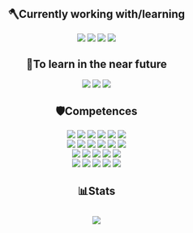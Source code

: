 <h2 align="center">🪓Currently working with/learning</h2> 
<p align="center">
<a target="_blank" href="https://www.python.org"><img href="https://www.python.org" src="https://img.shields.io/badge/python-3670A0?style=for-the-badge&logo=python&logoColor=ffdd54" /></a>
<a target="_blank" href="https://www.cprogramming.com"><img src="https://img.shields.io/badge/c-%2300599C.svg?style=for-the-badge&logo=c&logoColor=white" /></a>
<a target="_blank" href="https://www.html.com"><img src="https://img.shields.io/badge/html5-%23E34F26.svg?style=for-the-badge&logo=html5&logoColor=white" /></a>
<a target="_blank" href="https://www.w3schools.com/css/"><img src="https://img.shields.io/badge/css3-%231572B6.svg?style=for-the-badge&logo=css3&logoColor=white" /></a>
</p>

<h2 align="center">🌱To learn in the near future</h2> 
<p align="center">
<a target="_blank" href="https://tailwindcss.com/"><img src="https://img.shields.io/badge/tailwindcss-%2338B2AC.svg?style=for-the-badge&logo=tailwind-css&logoColor=white" /></a>
<a href="https://azure.microsoft.com"><img src="https://img.shields.io/badge/azure-%230072C6.svg?style=for-the-badge&logo=microsoftazure&logoColor=white"/></a>
<a target="_blank" href="https://www.docker.com/"><img src="https://img.shields.io/badge/docker-%230db7ed.svg?style=for-the-badge&logo=docker&logoColor=white" /></a>
</p>

<h2 align="center">🛡️Competences</h2> 
<p align="center">
<a target="_blank" href="https://www.python.org"><img href="https://www.python.org" src="https://img.shields.io/badge/python-3670A0?style=for-the-badge&logo=python&logoColor=ffdd54" /></a>
<a target="_blank" href="https://www.cprogramming.com"><img src="https://img.shields.io/badge/c-%2300599C.svg?style=for-the-badge&logo=c&logoColor=white" /></a>
<a target="_blank" href="https://docs.djangoproject.com/en/4.1/"><img src="https://img.shields.io/badge/django-%23092E20.svg?style=for-the-badge&logo=django&logoColor=white" /></a>
<a target="_blank" href="https://code.visualstudio.com/"><img src="https://img.shields.io/badge/Visual%20Studio%20Code-0078d7.svg?style=for-the-badge&logo=visual-studio-code&logoColor=white"/></a>
<a target="_blank" href="https://git-scm.com/"><img src="https://img.shields.io/badge/git-%23F05033.svg?style=for-the-badge&logo=git&logoColor=white"/></a>
<a target="_blank" href="https://www.github.com"><img src="https://img.shields.io/badge/github-%23121011.svg?style=for-the-badge&logo=github&logoColor=white"/></a>
<br>
 <a target="_blank" href="https://www.mysql.com/"><img src="https://img.shields.io/badge/mysql-%2300f.svg?style=for-the-badge&logo=mysql&logoColor=white"/></a>
<a target="_blank" href="https://www.html.com"><img src="https://img.shields.io/badge/html5-%23E34F26.svg?style=for-the-badge&logo=html5&logoColor=white" /></a>
<a target="_blank" href="https://neovim.io/"><img src="https://img.shields.io/badge/NeoVim-%2357A143.svg?&style=for-the-badge&logo=neovim&logoColor=white"/></a>
<a target="_blank" href="https://www.debian.org/index.es.html"><img src="https://img.shields.io/badge/Debian-D70A53?style=for-the-badge&logo=debian&logoColor=white"/></a>
<a target="_blank" href="https://https://www.raspberrypi.org/"><img src="https://img.shields.io/badge/-RaspberryPi-C51A4A?style=for-the-badge&logo=Raspberry-Pi"/></a>
<a target="_blank" href="https://www.w3schools.com/css/"><img src="https://img.shields.io/badge/css3-%231572B6.svg?style=for-the-badge&logo=css3&logoColor=white" /></a>
<br>
<a target="_blank"><img src="https://img.shields.io/badge/Windows%20Terminal-%234D4D4D.svg?style=for-the-badge&logo=windows-terminal&logoColor=white" /></a>
<a target="_blank"><img src="https://img.shields.io/badge/PowerShell-%235391FE.svg?style=for-the-badge&logo=powershell&logoColor=white" /></a>
<a target="_blank" href="https://plotly.com"><img src="https://img.shields.io/badge/Plotly-%233F4F75.svg?style=for-the-badge&logo=plotly&logoColor=white" /></a>
<a target="_blank" href="matplotlib.org"><img src="https://img.shields.io/badge/Matplotlib-%23ffffff.svg?style=for-the-badge&logo=Matplotlib&logoColor=black" /></a>
<a target="_blank" href="spyder-ide.org"><img src="https://img.shields.io/badge/Spyder-838485?style=for-the-badge&logo=spyder%20ide&logoColor=maroon" /></a>
 
<br>
<a target="_blank" href="https://figma.com"><img src="https://img.shields.io/badge/figma-%23F24E1E.svg?style=for-the-badge&logo=figma&logoColor=white" /></a>
<a target="_blank" href="https://inkscape.org"><img src="https://img.shields.io/badge/Inkscape-e0e0e0?style=for-the-badge&logo=inkscape&logoColor=080A13" /></a>
<a target="_blank" href="https://sketchup.com"><img src="https://img.shields.io/badge/Sketch-FFB387?style=for-the-badge&logo=sketch&logoColor=black" /></a>
<a target="_blank" href="https://jupyter.org"><img src="https://img.shields.io/badge/jupyter-%23FA0F00.svg?style=for-the-badge&logo=jupyter&logoColor=white" /></a>
<a target="_blank" href="https://docs.conda.io"><img src="https://img.shields.io/badge/Anaconda-%2344A833.svg?style=for-the-badge&logo=anaconda&logoColor=white" /></a>
</p>

<h2 align="center">📊Stats<h2>
 <p align="center">
    <img align="center" src="https://github-readme-stats.vercel.app/api/top-langs/?username=rocconeto&theme=dracula" />
 </p>


